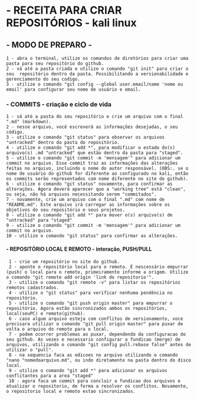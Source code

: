 # - RECEITA PARA CRIAR REPOSITÓRIOS - kali linux
## - MODO DE PREPARO - 
    1 - abra o terminal, utilize os comandos de diretórios para criar uma pasta para seu repositório do github.
    2 - vá até a pasta criada e utilize o comando "git init" para criar o seu  repositório dentro da pasta. Possibilitando a versionabilidade e gerenciamento do seu codigo.
    3 - utilize o comando "git config --global user.email/name 'nome ou email' para configurar seu nome de usuário e email.

### - COMMITS - criação e ciclo de vida
    1 - vá até a pasta do seu repositório e crie um arquivo com o final ".md" (markdown).
    2 - nesse arquivo, você escreverá as informações desejadas, o seu código.
    3 - utilize o comando "git status" para observar os arquivos "untracked" dentro da pasta do repositório.
    4 - utilize o comando "git add *", para modificar o estado do(s) arquivo(s) .md "untracked" que estão dentro da pasta para "staged".
    5 - utilize o comando "git commit -m 'mensagem'" para adicionar um commit no arquivo. Esse commit traz as informações das alterações feitas no arquivo, incluindo o nome do autor responsável. (OBS:. se o nome de usuário do github for diferente ao configurado no kali, então os commits serão representados com nome diferente no site do github).
    6 - utilize o comando "git status" novamente, para confirmar as alterações. Agora deverá aparecer que a "working tree" está "clean", ou seja, não há arquivos necessitando serem "commitados".
    7 - novamente, crie um arquivo com o final ".md" com nome de "README.md". Este arquivo irá carregar as informações sobre os objetivos do seu repositório e seus projetos.
    8 - utilize o comando "git add *" para mover o(s) arquivo(s) de "untracked" para "staged"
    9 - utilize o comando "git commit -m 'mensagem'" para adicionar um commit no arquivo.
    10 - utilize o comando "git status" para confirmar as alterações.

#### - REPOSITÓRIO LOCAL E REMOTO - interação, PUSH/PULL
     1 - crie um repositório no site do github.
     2 - aponte o repositório local para o remoto. È nescessário empurrar (push) o local para o remoto, primeiramente informe a origem. Utilize o comando "git remote add origin 'link do repositorio'".
     3 - utilize o comando "git remote -v" para listar os repositórios remotos cadastrados.
     4 - utilize o "git status" para verificar nenhuma pendência no repositório.
     5 - utilize o comando "git push origin master" para empurrar o repositório. Agora estão sincronizados ambos os repositórios, local(seuPC) e remoto(github).
     6 - caso algum arquivo esteja com conflitos de versionamento, voce precisara utilizar o comando "git pull origin master" para puxar de volta o arquivo do remoto para o local.
     7 - podem ocorrer problemas ao puxar, dependendo da configuracao do seu github. As vezes e necessario configurar a fundicao (merge) de arquivos, utilizando o comando "git config pull.rebase false" antes de utilizar o "pull".
     8 - na sequencia faca as edicoes no arquivo utilizando o comando "nano "nomedoarquivo.md", ou indo diretamente na pasta dentro do disco local.
     9 - utilize o comando "git add *" para adicionar os arquivos conflitantes para a area "staged"
     10 - agora faca um commit para concluir a fundicao dos arquivos e atualizar o repositorio, de forma a resolver os conflitos. Novamente, o repositorio local e remoto estao sincronizados.
